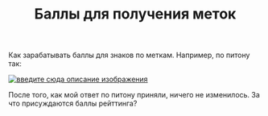 ﻿---
title: "Баллы для получения меток"
se.owner.user_id: 188116
se.owner.display_name: "hedgehogues"
se.owner.link: "https://ru.meta.stackoverflow.com/users/188116/hedgehogues"
se.link: "https://ru.meta.stackoverflow.com/questions/10377/%d0%91%d0%b0%d0%bb%d0%bb%d1%8b-%d0%b4%d0%bb%d1%8f-%d0%bf%d0%be%d0%bb%d1%83%d1%87%d0%b5%d0%bd%d0%b8%d1%8f-%d0%bc%d0%b5%d1%82%d0%be%d0%ba"
se.question_id: 10377
se.post_type: question
---
<p>Как зарабатывать баллы для знаков по меткам. Например, по питону так:</p>

<p><a href="https://i.stack.imgur.com/0PMXh.png" rel="nofollow noreferrer"><img src="https://i.stack.imgur.com/0PMXh.png" alt="введите сюда описание изображения"></a></p>

<p>После того, как мой ответ по питону приняли, ничего не изменилось. За что присуждаются баллы рейттинга?</p>
